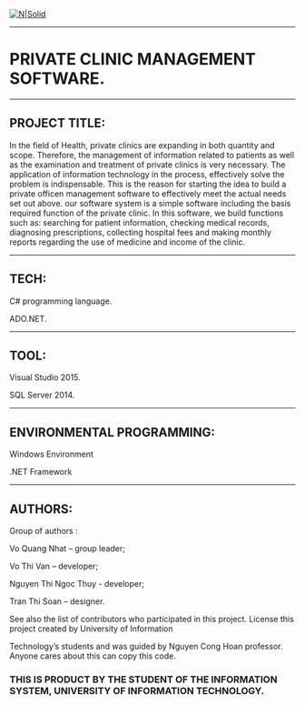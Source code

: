 
   [![N|Solid](https://i.imgur.com/co6SMdm.png)](https://www.uit.edu.vn/)
   
   ---
   

# PRIVATE CLINIC MANAGEMENT SOFTWARE.
___________________________________________________________________

## PROJECT TITLE: 

In the field of Health, private clinics are expanding in both quantity and scope.
Therefore, the management of information related to patients as well as the examination and treatment of private clinics is very
necessary. The application of information technology in the process, effectively solve the problem is indispensable. This is the reason
for starting the idea to build a private officen management software to effectively meet the actual needs set out above. our software
system is a simple software including the basis required function of the private clinic. In this software, we build functions such as:
searching for patient information, checking medical records, diagnosing prescriptions, collecting hospital fees and making monthly
reports regarding the use of medicine and income of the clinic.
_______________________________________

## TECH:

C# programming language.

ADO.NET.
_____________________________

## TOOL:

Visual Studio 2015.

SQL Server 2014.
________________________________

## ENVIRONMENTAL PROGRAMMING:

Windows Environment

.NET Framework
____________________________________________

## AUTHORS:

Group of authors :

Vo Quang Nhat – group leader;

Vo Thi Van – developer; 

Nguyen Thi Ngoc Thuy - developer;

Tran Thi Soan – designer.


See also the list of contributors who participated in this project. License this project created by University of Information 

Technology’s students and was guided by Nguyen Cong Hoan professor. Anyone cares about this can copy this code.



### THIS IS PRODUCT BY THE STUDENT OF THE INFORMATION SYSTEM, UNIVERSITY OF INFORMATION TECHNOLOGY.


